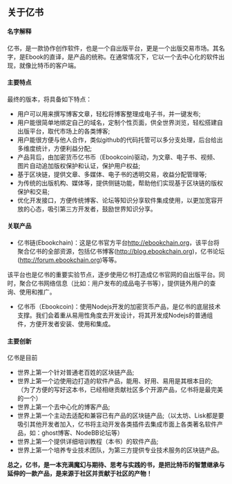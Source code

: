 ## 关于亿书

#### 名字解释

亿书，是一款协作创作软件，也是一个自出版平台，更是一个出版交易市场。其名字，是Ebook的直译，是产品的统称。在通常情况下，它以一个去中心化的软件出现，就像比特币的客户端。

#### 主要特点

最终的版本，将具备如下特点：

* 用户可以用来撰写博客文章，轻松将博客整理成电子书，并一键发布;
* 用户能很简单地绑定自己的域名，定制个性页面，供全世界浏览，轻松搭建自出版平台，取代市场上的各类博客;
* 用户能很方便与他人合作，类似github的代码托管可以多分支处理，后台给出多维度统计，方便利益分配;
* 产品背后，由加密货币亿书币（Ebookcoin)驱动，为文章、电子书、视频、图片自动追加版权保护和认证，保护用户权益;
* 基于区块链，提供文章、多媒体、电子书的透明交易，收益分配管理等;
* 为传统的出版机构、媒体等，提供侧链功能，帮助他们实现基于区块链的版权保护和交易;
* 优化开发接口，方便传统博客、论坛等知识分享软件集成使用，以更加宽容开放的心态，吸引第三方开发者，鼓励世界知识分享。

#### 关联产品

* 亿书链(Ebookchain)：这是亿书官方平台<http://ebookchain.org>，该平台将聚合亿书的全部资源，包括亿书博客(<http://blog.ebookchain.org>)，亿书论坛(<http://forum.ebookchain.org>)等等。

该平台也是亿书的重要实验节点，逐步使用亿书打造成亿书官网的自出版平台。同时，聚合亿书网络信息（比如：用户发布的成品电子书等），提供链外用户的查询、使用和推广。

* 亿书币（Ebookcoin)：使用Nodejs开发的加密货币产品，是亿书的底层技术支撑。我们会着重从易用性角度去开发设计，将其开发成Nodejs的普通组件，方便开发者安装、使用和集成。

#### 主要创新

亿书是目前

* 世界上第一个针对普通老百姓的区块链产品;
* 世界上第一个边使用边打造的软件产品，能用、好用、易用是其根本目的;（为了方便的写好这本书，已经相继贡献社区多个开源产品，亿书将是最完美的一个）
* 世界上第一个去中心化的博客产品;
* 世界上第一个主动去适配和兼容已有产品的区块链产品;（以太坊、Lisk都是要吸引其他开发者加入，亿书将主动开发各类插件去集成市面上各类著名软件产品，如：ghost博客、NodeBB论坛等）
* 世界上第一个提供详细培训教程（本书）的软件产品;
* 世界上第一个培养专业技术团队，为第三方提供专业技术服务的区块链产品。

**总之，亿书，是一本充满魔幻与期待、思考与实践的书，是把比特币的智慧继承与延伸的一款产品，是来源于社区并贡献于社区的产物！**
